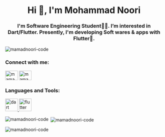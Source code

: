 <h1 align="center">Hi 👋, I'm Mohammad Noori</h1>
<h3 align="center">I'm Software Engineering Student👨‍💻. I’m interested in Dart/Flutter. Presently, I'm developing Soft wares & apps with Flutter📱.</h3>

<p align="left"> <img src="https://komarev.com/ghpvc/?username=mamadnoori-code&label=Profile%20views&color=0e75b6&style=flat" alt="mamadnoori-code" /> </p>

<h3 align="left">Connect with me:</h3>
<p align="left">
<a href="https://instagram.com/mamadnoori.code" target="blank"><img align="center" src="https://raw.githubusercontent.com/rahuldkjain/github-profile-readme-generator/master/src/images/icons/Social/instagram.svg" alt="mamadnoori.code" height="30" width="40" /></a>
<a href="https://www.youtube.com/c/mamadnoori.code" target="blank"><img align="center" src="https://raw.githubusercontent.com/rahuldkjain/github-profile-readme-generator/master/src/images/icons/Social/youtube.svg" alt="mamadnoori.code" height="30" width="40" /></a>
</p>

<h3 align="left">Languages and Tools:</h3>
<p align="left"> <a href="https://dart.dev" target="_blank" rel="noreferrer"> <img src="https://www.vectorlogo.zone/logos/dartlang/dartlang-icon.svg" alt="dart" width="40" height="40"/> </a> <a href="https://flutter.dev" target="_blank" rel="noreferrer"> <img src="https://www.vectorlogo.zone/logos/flutterio/flutterio-icon.svg" alt="flutter" width="40" height="40"/> </a> </p>

<p><img align="left" src="https://github-readme-stats.vercel.app/api/top-langs?username=mamadnoori-code&show_icons=true&locale=en&layout=compact" alt="mamadnoori-code" /></p>

<p>&nbsp;<img align="center" src="https://github-readme-stats.vercel.app/api?username=mamadnoori-code&show_icons=true&locale=en" alt="mamadnoori-code" /></p>

<p><img align="center" src="https://github-readme-streak-stats.herokuapp.com/?user=mamadnoori-code&" alt="mamadnoori-code" /></p>
